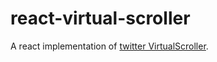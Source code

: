 # react-virtual-scroller

A react implementation of [twitter VirtualScroller](http://itsze.ro/blog/2017/04/09/infinite-list-and-react.html).
